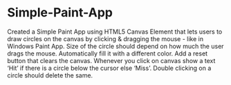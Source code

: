 # Simple-Paint-App
Created a Simple Paint App using HTML5 Canvas Element that lets users to draw circles on the canvas by clicking & dragging the mouse - like in Windows Paint App.
Size of the circle should depend on how much the user drags the mouse.
Automatically fill it with a different color.
Add a reset button that clears the canvas.
Whenever you click on canvas show a text ‘Hit’ if there is a circle below the cursor else ‘Miss’.
Double clicking on a circle should delete the same.
